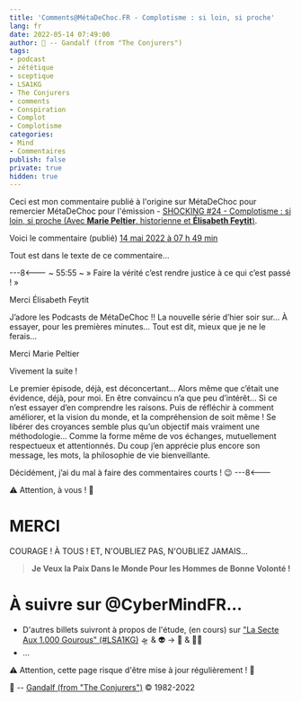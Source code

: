 ```yaml
---
title: 'Comments@MétaDeChoc.FR - Complotisme : si loin, si proche'
lang: fr
date: 2022-05-14 07:49:00
author: 🧙 -- Gandalf (from "The Conjurers")
tags:
- podcast
- zététique
- sceptique
- LSA1KG
- The Conjurers
- comments
- Conspiration
- Complot
- Complotisme
categories:
- Mind
- Commentaires
publish: false
private: true
hidden: true
---
```


Ceci est mon commentaire publié à l'origine sur MétaDeChoc pour remercier MétaDeChoc pour l'émission - [SHOCKING #24 - Complotisme : si loin, si proche (Avec **Marie Peltier**, historienne et **Élisabeth Feytit**)](https://metadechoc.fr/podcast/complotisme-si-loin-si-proche/).

Voici le commentaire (publié) [14 mai 2022 à 07 h 49 min](https://metadechoc.fr/podcast/complotisme-si-loin-si-proche/#comment-1232)

Tout est dans le texte de ce commentaire...

<!-- more -->

---8<---
~ 55:55 ~
 »
Faire la vérité c’est rendre justice à ce qui c’est passé !
 »

Merci Élisabeth Feytit

J’adore les Podcasts de MétaDeChoc !!
La nouvelle série d’hier soir sur…
À essayer, pour les premières minutes…
Tout est dit, mieux que je ne le ferais…

Merci Marie Peltier

Vivement la suite !

Le premier épisode, déjà, est déconcertant…
Alors même que c’était une évidence, déjà, pour moi.
En être convaincu n’a que peu d’intérêt…
Si ce n’est essayer d’en comprendre les raisons.
Puis de réfléchir à comment améliorer, et la vision du monde, et la compréhension de soit même !
Se libérer des croyances semble plus qu’un objectif mais vraiment une méthodologie…
Comme la forme même de vos échanges, mutuellement respectueux et attentionnés.
Du coup j’en apprécie plus encore son message, les mots, la philosophie de vie bienveillante.

Décidément, j’ai du mal à faire des commentaires courts !
😉
---8<---

⚠️ Attention, à vous ! 👀

# MERCI

COURAGE !
À TOUS !
ET, N'OUBLIEZ PAS, N'OUBLIEZ JAMAIS…

> **Je Veux la Paix Dans le Monde Pour les Hommes de Bonne Volonté !**

# À suivre sur @CyberMindFR… #

- D'autres billets suivront à propos de l'étude, (en cours) sur ["La Secte Aux 1.000 Gourous" (#LSA1KG)](https://cybermind.fr/tags/LSA1KG/) 🛸 & 👽 -> 🦄 & 🧚‍♀️
- …

⚠️ Attention, cette page risque d'être mise à jour régulièrement ! 👀

🧙 -- [Gandalf (from "The Conjurers")](mailto:Gandalf@Gk2.NET?subject=The%20Conjurers%20%3F) ©️ 1982-2022